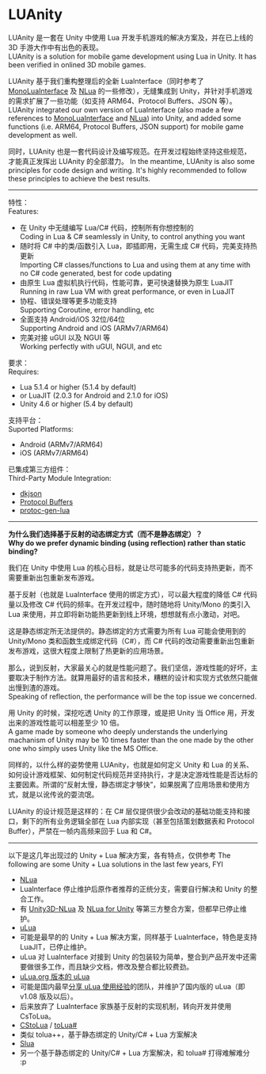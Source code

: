 # LUAnity

LUAnity 是一套在 Unity 中使用 Lua 开发手机游戏的解决方案及，并在已上线的 3D 手游大作中有出色的表现。  
LUAnity is a solution for mobile game development using Lua in Unity. It has been verified in onlined 3D mobile games.

LUAnity 基于我们重构整理后的全新 LuaInterface（同时参考了 [MonoLuaInterface](https://github.com/stevedonovan/MonoLuaInterface) 及 [NLua](https://github.com/NLua/NLua) 的一些修改），无缝集成到 Unity，并针对手机游戏的需求扩展了一些功能（如支持 ARM64、Protocol Buffers、JSON 等）。  
LUAnity integrated our own version of LuaInterface (also made a few references to [MonoLuaInterface](https://github.com/stevedonovan/MonoLuaInterface) and [NLua](https://github.com/NLua/NLua)) into Unity, and added some functions (i.e. ARM64, Protocol Buffers, JSON support) for mobile game development as well.

同时，LUAnity 也是一套代码设计及编写规范。在开发过程始终坚持这些规范，才能真正发挥出 LUAnity 的全部潜力。
In the meantime, LUAnity is also some principles for code design and writing. It's highly recommended to follow these principles to achieve the best results.

---

特性：  
Features:

- 在 Unity 中无缝编写 Lua/C# 代码，控制所有你想控制的  
Coding in Lua & C# seamlessly in Unity, to control anything you want
- 随时将 C# 中的类/函数引入 Lua，即插即用，无需生成 C# 代码，完美支持热更新  
Importing C# classes/functions to Lua and using them at any time with no C# code generated, best for code updating
- 由原生 Lua 虚拟机执行代码，性能可靠，更可快速替换为原生 LuaJIT  
Running in raw Lua VM with great performance, or even in LuaJIT
- 协程、错误处理等更多功能支持  
Supporting Coroutine, error handling, etc
- 全面支持 Android/iOS 32位/64位  
Supporting Android and iOS (ARMv7/ARM64)
- 完美对接 uGUI 以及 NGUI 等  
Working perfectly with uGUI, NGUI, and etc

要求：  
Requires:

- Lua 5.1.4 or higher (5.1.4 by default)
 - or LuaJIT (2.0.3 for Android and 2.1.0 for iOS)
- Unity 4.6 or higher (5.4 by default)

支持平台：  
Suported Platforms:

- Android (ARMv7/ARM64)
- iOS (ARMv7/ARM64)

已集成第三方组件：  
Third-Party Module Integration:

- [dkjson](http://dkolf.de/src/dkjson-lua.fsl/home)
- [Protocol Buffers](https://github.com/google/protobuf)
- [protoc-gen-lua](https://github.com/paynechu/protoc-gen-lua)

---

**为什么我们选择基于反射的动态绑定方式（而不是静态绑定）？**  
**Why do we prefer dynamic binding (using reflection) rather than static binding?**

我们在 Unity 中使用 Lua 的核心目标，就是让尽可能多的代码支持热更新，而不需要重新出包重新发布游戏。  

基于反射（也就是 LuaInterface 使用的绑定方式），可以最大程度的降低 C# 代码量以及修改 C# 代码的频率。在开发过程中，随时随地将 Unity/Mono 的类引入 Lua 来使用，并立即将新功能热更新到线上环境，想想就有点小激动，对吧。

这是静态绑定所无法提供的。静态绑定的方式需要为所有 Lua 可能会使用到的 Unity/Mono 类和函数生成绑定代码（C#），而 C# 代码的改动需要重新出包重新发布游戏，这很大程度上限制了热更新的应用场景。  

那么，说到反射，大家最关心的就是性能问题了。我们坚信，游戏性能的好坏，主要取决于制作方法。就算用最好的语言和技术，糟糕的设计和实现方式依然只能做出慢到渣的游戏。  
Speaking of reflection, the performance will be the top issue we concerned.   

用 Unity 的时候，深挖吃透 Unity 的工作原理，或是把 Unity 当 Office 用，开发出来的游戏性能可以相差至少 10 倍。  
A game made by someone who deeply understands the underlying machanism of Unity may be 10 times faster than the one made by the other one who simply uses Unity like the MS Office.

同样的，以什么样的姿势使用 LUAnity，也就是如何定义 Unity 和 Lua 的关系、如何设计游戏框架、如何制定代码规范并坚持执行，才是决定游戏性能是否达标的主要因素。所谓的“反射太慢，静态绑定才够快”，如果脱离了应用场景和使用方式，就是以讹传讹的耍流氓。

LUAnity 的设计规范是这样的：在 C# 层仅提供很少会改动的基础功能支持和接口，剩下的所有业务逻辑全部在 Lua 内部实现（甚至包括策划数据表和 Protocol Buffer），严禁在一帧内高频来回于 Lua 和 C#。

---

以下是这几年出现过的 Unity + Lua 解决方案，各有特点，仅供参考 
The following are some Unity + Lua solutions in the last few years, FYI

- [NLua](https://github.com/NLua/NLua) 
 - LuaInterface 停止维护后原作者推荐的正统分支，需要自行解决和 Unity 的整合工作。
 - 有 [Unity3D-NLua](https://github.com/Mervill/Unity3D-NLua) 及 [NLua for Unity](https://www.assetstore.unity3d.com/cn/#!/content/17389) 等第三方整合方案，但都早已停止维护。
- [uLua](https://www.assetstore.unity3d.com/en/#!/content/13887)
 - 可能是最早的的 Unity + Lua 解决方案，同样基于 LuaInterface，特色是支持 LuaJIT，已停止维护。
 - uLua 对 LuaInterface 对接到 Unity 的包装较为简单，整合到产品开发中还需要做很多工作，而且缺少文档，修改及整合都比较费劲。
- [uLua.org 版本的 uLua](http://ulua.org/download.html)
 - 可能是国内最早[分享 uLua 使用经验](http://www.ceeger.com/forum/read.php?tid=16483)的团队，并维护了国内版的 uLua（即 v1.08 版及以后）。
 - 后来放弃了 LuaInterface 家族基于反射的实现机制，转向开发并使用 CsToLua。
- [CStoLua](https://github.com/topameng/CsToLua) / [toLua#](https://github.com/topameng/tolua)
 - 类似 tolua++，基于静态绑定的 Unity/C# + Lua 方案解决
- [Slua](https://github.com/pangweiwei/slua)
 - 另一个基于静态绑定的 Unity/C# + Lua 方案解决，和 tolua# 打得难解难分 :p
